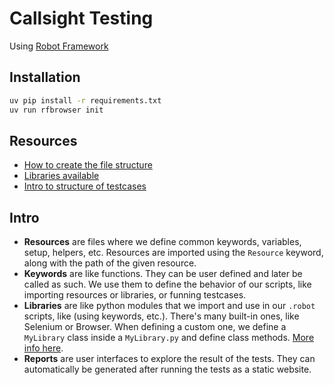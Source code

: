 # Callsight Testing

Using [Robot Framework](https://docs.robotframework.org/)

## Installation

```bash
uv pip install -r requirements.txt
uv run rfbrowser init
```

## Resources

- [How to create the file structure](https://docs.robotframework.org/docs/examples/project_structure#resources)
- [Libraries available](https://docs.robotframework.org/docs/different_libraries/how_to_find_library)
- [Intro to structure of testcases](https://docs.robotframework.org/docs/getting_started/how_to_write_rf)

## Intro

- **Resources** are files where we define common keywords, variables, setup, helpers, etc. Resources are imported using the `Resource` keyword, along with the path of the given resource.
- **Keywords** are like functions. They can be user defined and later be called as such. We use them to define the behavior of our scripts, like importing resources or libraries, or funning testcases.
- **Libraries** are like python modules that we import and use in our `.robot` scripts, like (using keywords, etc.). There's many built-in ones, like Selenium or Browser. When defining a custom one, we define a `MyLibrary` class inside a `MyLibrary.py` and define class methods. [More info here](https://docs.robotframework.org/docs/extending_robot_framework/custom-libraries/python_library).
- **Reports** are user interfaces to explore the result of the tests. They can automatically be generated after running the tests as a static website.

